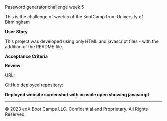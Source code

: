 Password generator challenge week 5

This is the challenge of week 5 of the BootCamp from University of Birmingham

**User Story**

This project was developed using only HTML and javascript files - with the addition of the README file.

**Acceptance Criteria**



**Review**

URL: 

GitHub deployed repository:

**Deployed website screenshot with console open showing javascript**

---

© 2023 edX Boot Camps LLC. Confidential and Proprietary. All Rights Reserved.
